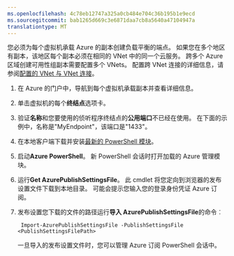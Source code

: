 ```yaml
---
ms.openlocfilehash: 4c78eb12747a325a0cb484e704c36b195b1e9ecd
ms.sourcegitcommit: bab1265d669c3e6871daa7cb8a5640a47104947a
translationtype: MT
---
```

您必须为每个虚拟机承载 Azure 的副本创建负载平衡的端点。 如果您在多个地区有副本，该地区每个副本必须在相同的 VNet 中的同一个云服务。 跨多个 Azure 区域创建可用性组副本需要配置多个 VNets。 配置跨 VNet 连接的详细信息，请参阅[配置的 VNet 与 VNet 连接](../articles/vpn-gateway/virtual-networks-configure-vnet-to-vnet-connection.md)。

1. 在 Azure 的门户中，导航到每个虚拟机承载副本并查看详细信息。

1. 单击虚拟机的每个**终结点**选项卡。

1. 验证**名称**和您要使用的侦听程序终结点的**公用端口**不已经在使用。 在下面的示例中，名称是"MyEndpoint"，该端口是"1433"。

1. 在本地客户端下载并安装[最新的 PowerShell 模块](http://azure.microsoft.com/downloads/)。

1. 启动**Azure PowerShell**。 新 PowerShell 会话时打开加载的 Azure 管理模块。

1. 运行**Get AzurePublishSettingsFile**。 此 cmdlet 将您定向到浏览器的发布设置文件下载到本地目录。 可能会提示您输入您的登录身份凭证 Azure 订阅。

1. 发布设置您下载的文件的路径运行**导入 AzurePublishSettingsFile**的命令︰

        Import-AzurePublishSettingsFile -PublishSettingsFile <PublishSettingsFilePath>

    一旦导入的发布设置文件时，您可以管理 Azure 订阅 PowerShell 会话中。